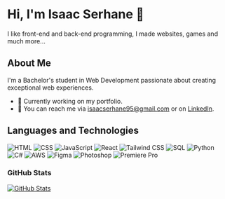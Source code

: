 # Hi, I'm Isaac Serhane 👋
I like front-end and back-end programming, I made websites, games and much more...
## About Me

I'm a Bachelor's student in Web Development passionate about creating exceptional web experiences.

- 💼 Currently working on my portfolio.
- 📧 You can reach me via isaacserhane95@gmail.com or on [LinkedIn](https://www.linkedin.com/in/isaac-serhane-168375256).

## Languages and Technologies

![HTML](https://img.shields.io/badge/-HTML-orange?logo=html5&logoColor=white)
![CSS](https://img.shields.io/badge/-CSS-blue?logo=css3&logoColor=white)
![JavaScript](https://img.shields.io/badge/-JavaScript-yellow?logo=javascript&logoColor=white)
![React](https://img.shields.io/badge/-React-61DAFB?logo=react&logoColor=white)
![Tailwind CSS](https://img.shields.io/badge/-Tailwind_CSS-38B2AC?logo=tailwind-css&logoColor=white)
![SQL](https://img.shields.io/badge/-SQL-blueviolet?logo=sql&logoColor=white)
![Python](https://img.shields.io/badge/-Python-green?logo=python&logoColor=white)
![C#](https://img.shields.io/badge/-C%23-239120?logo=c-sharp&logoColor=white)
![AWS](https://img.shields.io/badge/-AWS-232F3E?logo=amazon-aws&logoColor=white)
![Figma](https://img.shields.io/badge/-Figma-F24E1E?logo=figma&logoColor=white)
![Photoshop](https://img.shields.io/badge/-Photoshop-31A8FF?logo=adobe-photoshop&logoColor=white)
![Premiere Pro](https://img.shields.io/badge/-Premiere_Pro-9999FF?logo=adobe-premiere-pro&logoColor=white)
### GitHub Stats

[![GitHub Stats](https://github-readme-stats.vercel.app/api/top-langs/?username=Isaac955&layout=compact&theme=dark)](https://github.com/anuraghazra/github-readme-stats)


